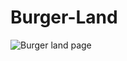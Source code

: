 ﻿# Burger-Land
 
![Burger land page](https://github.com/user-attachments/assets/2cdb8e5e-e7fd-45e8-b1c2-34bb14429ce7)
